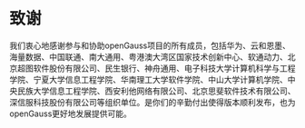 # 致谢

我们衷心地感谢参与和协助openGauss项目的所有成员，包括华为、云和恩墨、海量数据、中国联通、南大通用、粤港澳大湾区国家技术创新中心、软通动力、北京超图软件股份有限公司、民生银行、神舟通用、电子科技大学计算机科学与工程学院、宁夏大学信息工程学院、华南理工大学软件学院、中山大学计算机学院、中央民族大学信息工程学院、西安利他网络有限公司、北京思斐软件技术有限公司、深信服科技股份有限公司等组织单位。是你们的辛勤付出使得版本顺利发布，也为openGauss更好地发展提供可能。

